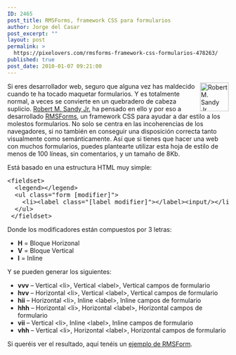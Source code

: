 ```yaml
---
ID: 2465
post_title: RMSForms, framework CSS para formularios
author: Jorge del Casar
post_excerpt: ""
layout: post
permalink: >
  https://pixelovers.com/rmsforms-framework-css-formularios-478263/
published: true
post_date: 2010-01-07 09:21:00
---
```

<img style="float: right;" title="Robert M. Sandy Jr." src="/app/uploads/sites/7/2010/01/478263-210167.jpg" alt="Robert M. Sandy Jr." width="65" height="65" />Si eres desarrollador web, seguro que alguna vez has maldecido cuando te ha tocado maquetar formularios. Y es totalmente normal, a veces se convierte en un quebradero de cabeza suplicio. <a lang="en_EN" title="Robert M. Sandy Jr. website" href="http://www.rmsjr.com/" target="_blank" hreflang="en_EN">Robert M. Sandy Jr.</a> ha pensado en ello y por eso a desarrollado <a lang="en_EN" title="Read more about RMSForms" href="http://www.rmsjr.com/blog/web-design/rmsforms-a-flexible-tableless-css-forms-framework/" target="_blank" hreflang="en_EN">RMSForms</a>, un framework CSS para ayudar a dar estilo a los molestos formularios. No solo se centra en las incoherencias de los navegadores, si no también en conseguir una disposición correcta tanto visualmente como semánticamente. Así que si tienes que hacer una web con muchos formularios, puedes plantearte utilizar esta hoja de estilo de menos de 100 líneas, sin comentarios, y un tamaño de 8Kb.<!--more-->

Está basado en una estructura HTML muy simple:
<pre class="lang:xhtml decode:true ">&lt;fieldset&gt;
  &lt;legend&gt;&lt;/legend&gt;
  &lt;ul class="form [modifier]"&gt;
    &lt;li&gt;&lt;label class="[label modifier]"&gt;&lt;/label&gt;&lt;input/&gt;&lt;/li&gt;
  &lt;/ul&gt; 
 &lt;/fieldset&gt;</pre>
Donde los modificadores están compuestos por 3 letras:
<ul>
	<li><strong>H</strong> = Bloque Horizonal</li>
	<li><strong>V</strong> = Bloque Vertical</li>
	<li><strong>I</strong> = Inline</li>
</ul>
Y se pueden generar los siguientes:
<ul>
	<li><strong>vvv</strong> – Vertical &lt;li&gt;, Vertical &lt;label&gt;, Vertical campos de formulario</li>
	<li><strong>hvv</strong> – Horizontal &lt;li&gt;, Vertical &lt;label&gt;, Vertical campos de formulario</li>
	<li><strong>hii</strong> – Horizontal &lt;li&gt;, Inline &lt;label&gt;, Inline campos de formulario</li>
	<li><strong>hhh</strong> – Horizontal &lt;li&gt;, Horizontal &lt;label&gt;, Horizontal campos de formulario</li>
	<li><strong>vii</strong> – Vertical &lt;li&gt;, Inline &lt;label&gt;, Inline campos de formulario</li>
	<li><strong>vhh</strong> – Vertical &lt;li&gt;, Horizontal &lt;label&gt;, Horizontal campos de formulario</li>
</ul>
Si queréis ver el resultado, aquí tenéis un <a title="Demo RMSForm" href="http://www.rmsjr.com/RMSforms/RMSforms-v0.5.html" target="_blank">ejemplo de RMSForm</a>.
